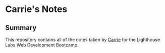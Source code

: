 # Carrie's Notes

## Summary 

This repository contains all of the notes taken by [Carrie](github.com/cgm42) for the Lighthouse Labs Web Development Bootcamp. 